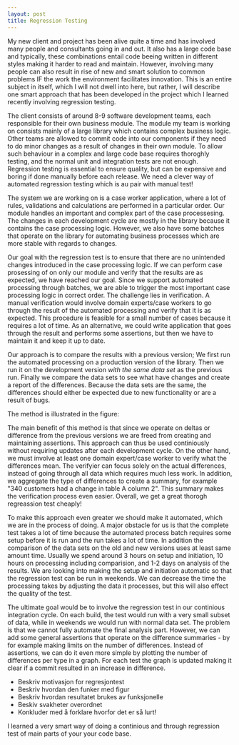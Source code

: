 ```yaml
---
layout: post
title: Regression Testing
---
```


My new client and project has been alive quite a time and has involved many people and consultants going in and out. It also has a large code base and typically, these combinations entail code beeing written in different styles making it harder to read and maintain. However, involving many people can also result in rise of new and smart solution to common problems IF the work the environment facilitates innovation. This is an entire subject in itself, which I will not dwell into here, but rather, I will describe one smart approach that has been developed in the project which I learned recently involving regression testing.

The client consists of around 8-9 software development teams, each responsible for their own business module. The module my team is working on consists mainly of a large library which contains complex business logic. Other teams are allowed to commit code into our components if they need to do minor changes as a result of changes in their own module. To allow such behaviour in a complex and large code base requires thoroghly testing, and the normal unit and integration tests are not enough. Regression testing is essential to ensure quality, but can be expensive and boring if done manually before each release. We need a clever way of automated regression testing which is au pair with manual test!

The system we are working on is a case worker application, where a lot of rules, validations and calculations are performed in a particular order. Our module handles an important and complex part of the case processesing. The changes in each development cycle are mostly in the library because it contains the case processing logic. However, we also have some batches that operate on the library for automating business processes which are more stable with regards to changes.

Our goal with the regression test is to ensure that there are no unintended changes introduced in the case processing logic. If we can perform case prosessing of on only our module and verify that the results are as expected, we have reached our goal. Since we support automated processing through batches, we are able to trigger the most important case processing logic in correct order. The challenge lies in verification. A manual verification would involve domain experts/case workers to go through the result of the automated processing and verify that it is as expected. This procedure is feasible for a small number of cases because it requires a lot of time. As an alternative, we could write application that goes through the result and performs some assertions, but then we have to maintain it and keep it up to date.

Our approach is to compare the results with a previous version; We first run the automated processing on a production version of the library. Then we run it on the development version _with the same data set_ as the previous run. Finally we compare the data sets to see what have changes and create a report of the differences. Because the data sets are the same, the differences should either be expected due to new functionality or are a result of bugs.

The method is illustrated in the figure: <FIGRURE>

The main benefit of this method is that since we operate on deltas or difference from the previous versions we are freed from creating and maintaining assertions. This approach can thus be used continiously without requiring updates after each development cycle. On the other hand, we must involve at least one domain expert/case worker to verify what the differences mean. The verifyier can focus solely on the actual differences, instead of going through all data which requires much less work. In addition, we aggregate the type of differences to create a summary, for example "340 customers had a change in table A column 2". This summary makes the verification process even easier. Overall, we get a great thorogh regreassion test cheaply!

To make this approach even greater we should make it automated, which we are in the process of doing. A major obstacle for us is that the complete test takes a lot of time because the automated process batch requires some setup before it is run and the run takes a lot of time. In addition the comparison of the data sets on the old and new versions uses at least same amount time. Usually we spend around 3 hours on setup and initiation, 10 hours on processing including comparision, and 1-2 days on analysis of the results. We are looking into making the setup and initiation automatic so that the regression test can be run in weekends. We can decrease the time the processing takes by adjusting the data it processes, but this will also effect the quality of the test.

 The ultimate goal would be to involve the regression test in our continious integration cycle. On each build, the test would run with a very small subset of data, while in weekends we would run with normal data set. The problem is that we cannot fully automate the final analysis part. However, we can add some general assertions that operate on the difference summaries - by for example making limits on the number of differences. Instead of assertions, we can do it even more simple by plotting the number of differences per type in a graph. For each test the graph is updated making it clear if a commit resulted in an increase in difference.

* Beskriv motivasjon for regresjontest
* Beskriv hvordan den funker med figur
* Beskriv hvordan resultatet brukes av funksjonelle
* Beskiv svakheter overordnet
* Konkluder med å forklare hvorfor det er så lurt!

I learned a very smart way of doing a continious and through regression test of main parts of your your code base.